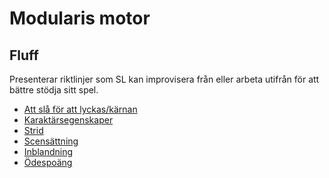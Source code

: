 Modularis motor
===============
Fluff
-----


Presenterar riktlinjer som SL kan improvisera från eller arbeta utifrån för att bättre stödja sitt spel.

* [Att slå för att lyckas/kärnan](Att_sla_for_att_lyckas)
* [Karaktärsegenskaper](Karaktarsegenskaper)
* [Strid](Strid)
* [Scensättning](Scensattning)
* [Inblandning](Inblandning)
* [Ödespoäng](Odespoang)